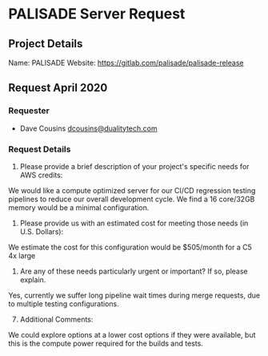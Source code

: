# PALISADE Server Request

## Project Details

Name: PALISADE
Website: https://gitlab.com/palisade/palisade-release


## Request April 2020

### Requester

- Dave Cousins <dcousins@dualitytech.com>

### Request Details

1. Please provide a brief description of your project's specific needs for AWS credits:

We would like a compute optimized server for our CI/CD regression testing pipelines to reduce our overall development cycle. We find a 16 core/32GB memory would be a minimal configuration.

1. Please provide us with an estimated cost for meeting those needs (in U.S. Dollars):

We estimate the cost for this configuration would be $505/month for a C5 4x large

1. Are any of these needs particularly urgent or important? If so, please explain.

Yes, currently we suffer long pipeline wait times during merge requests, due to multiple testing configurations.

7. Additional Comments:

We could explore options at a lower cost options if they were available, but this is the compute power required for the builds and tests.

